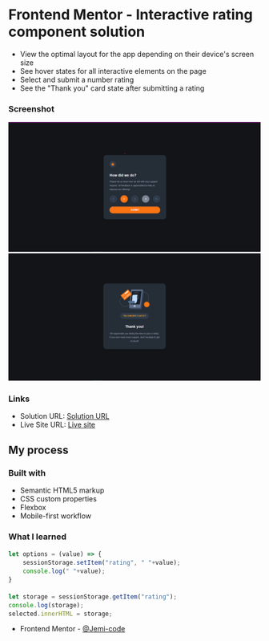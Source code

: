 # Frontend Mentor - Interactive rating component solution

- View the optimal layout for the app depending on their device's screen size
- See hover states for all interactive elements on the page
- Select and submit a number rating
- See the "Thank you" card state after submitting a rating

### Screenshot

![](./Screenshot.png)
![](./Screenshot2.png)

### Links

- Solution URL: [Solution URL](https://github.com/Jemi-code/InteractiveRating)
- Live Site URL: [Live site](https://jemi-code.github.io/InteractiveRating)

## My process

### Built with

- Semantic HTML5 markup
- CSS custom properties
- Flexbox
- Mobile-first workflow

### What I learned
```js
let options = (value) => {
    sessionStorage.setItem("rating", " "+value);
    console.log(" "+value);
}

let storage = sessionStorage.getItem("rating");
console.log(storage);
selected.innerHTML = storage;
```

- Frontend Mentor - [@Jemi-code](https://www.frontendmentor.io/profile/Jemi-code)